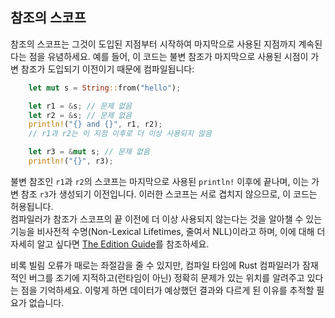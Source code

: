 ## 참조의 스코프

참조의 스코프는 그것이 도입된 지점부터 시작하여 마지막으로 사용된 지점까지 계속된다는 점을 유념하세요. 예를 들어, 이 코드는 불변 참조가 마지막으로 사용된 시점이 가변 참조가 도입되기 이전이기 때문에 컴파일됩니다:

```rust
    let mut s = String::from("hello");

    let r1 = &s; // 문제 없음
    let r2 = &s; // 문제 없음
    println!("{} and {}", r1, r2);
    // r1과 r2는 이 지점 이후로 더 이상 사용되지 않음

    let r3 = &mut s; // 문제 없음
    println!("{}", r3);
```

불변 참조인 `r1`과 `r2`의 스코프는 마지막으로 사용된 `println!` 이후에 끝나며, 이는 가변 참조 `r3`가 생성되기 이전입니다. 이러한 스코프는 서로 겹치지 않으므로, 이 코드는 허용됩니다.  
컴파일러가 참조가 스코프의 끝 이전에 더 이상 사용되지 않는다는 것을 알아챌 수 있는 기능을 비사전적 수명(Non-Lexical Lifetimes, 줄여서 NLL)이라고 하며, 이에 대해 더 자세히 알고 싶다면 [The Edition Guide](https://doc.rust-lang.org/edition-guide/rust-2018/ownership-and-lifetimes/non-lexical-lifetimes.html)를 참조하세요.

비록 빌림 오류가 때로는 좌절감을 줄 수 있지만, 컴파일 타임에 Rust 컴파일러가 잠재적인 버그를 조기에 지적하고(런타임이 아닌) 정확히 문제가 있는 위치를 알려주고 있다는 점을 기억하세요. 이렇게 하면 데이터가 예상했던 결과와 다르게 된 이유를 추적할 필요가 없습니다.